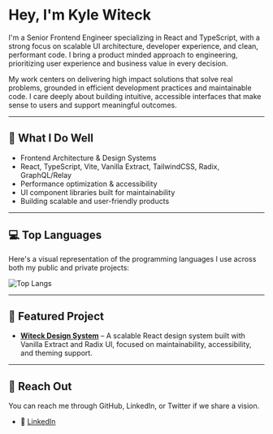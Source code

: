# Hey, I'm Kyle Witeck

I'm a Senior Frontend Engineer specializing in React and TypeScript, with a strong focus on scalable UI architecture, developer experience, and clean, performant code. I bring a product minded approach to engineering, prioritizing user experience and business value in every decision.

My work centers on delivering high impact solutions that solve real problems, grounded in efficient development practices and maintainable code. I care deeply about building intuitive, accessible interfaces that make sense to users and support meaningful outcomes.

---

## 🧠 What I Do Well

- Frontend Architecture & Design Systems  
- React, TypeScript, Vite, Vanilla Extract, TailwindCSS, Radix, GraphQL/Relay  
- Performance optimization & accessibility  
- UI component libraries built for maintainability  
- Building scalable and user-friendly products  
  
---

## 💻 Top Languages

Here's a visual representation of the programming languages I use across both my public and private projects:

![Top Langs](https://github-readme-stats.vercel.app/api/top-langs/?username=KyleWiteck&layout=pie&theme=tokyonight&hide=html&langs_count=20)

---

## 🔧 Featured Project

- **[Witeck Design System](https://github.com/KyleWiteck/witeck-design-system)** – A scalable React design system built with Vanilla Extract and Radix UI, focused on maintainability, accessibility, and theming support.

---

## 💬 Reach Out

You can reach me through GitHub, LinkedIn, or Twitter if we share a vision.

- 📝 [LinkedIn](https://www.linkedin.com/in/KyleWiteck)  
